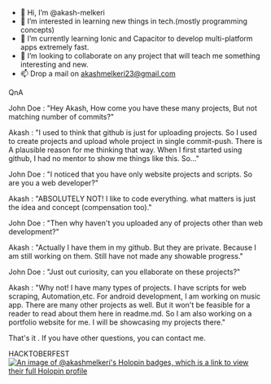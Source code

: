 - 👋 Hi, I’m @akash-melkeri
- 👀 I’m interested in learning new things in tech.(mostly programming concepts)
- 🌱 I’m currently learning Ionic and Capacitor to develop multi-platform apps extremely fast.
- 💞️ I’m looking to collaborate on any project that will teach me something interesting and new.
- 📫 Drop a mail on akashmelkeri23@gmail.com

QnA

John Doe : "Hey Akash, How come you have these many projects, But not matching number of commits?"

Akash : "I used to think that github is just for uploading projects. So I used to create projects and upload whole project in single commit-push. There is A plausible reason for me thinking that way. When I first started using github, I had no mentor to show me things like this. So..."

John Doe : "I noticed that you have only website projects and scripts. So are you a web developer?"

Akash : "ABSOLUTELY NOT! I like to code everything. what matters is just the idea and concept (compensation too)."

John Doe : "Then why haven't you uploaded any of projects other than web development?"

Akash : "Actually I have them in my github. But they are private. Because I am still working on them. Still have not made any showable progress."

John Doe : "Just out curiosity, can you ellaborate on these projects?"

Akash : "Why not! I have many types of projects. I have scripts for web scraping, Automation,etc. For android development, I am working on music app. There are many other projects as well. But it won't be feasible for a reader to read about them here in readme.md. So I am also working on a portfolio website for me. I will be showcasing my projects there."

That's it . If you have other questions, you can contact me.

HACKTOBERFEST
[![An image of @akashmelkeri's Holopin badges, which is a link to view their full Holopin profile](https://holopin.me/akashmelkeri)](https://holopin.io/@akashmelkeri)
